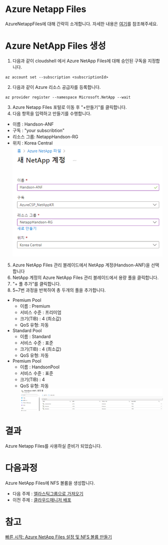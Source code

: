 # Azure Netapp Files
AzureNetappFiles에 대해 간략히 소개합니다. 자세한 내용은 [여기](Readme.md)를 참조해주세요.

# Azure NetApp Files 생성
1. 다음과 같이 cloudshell 에서 Azure NetApp Files에 대해 승인된 구독을 지정합니다.
```
az account set --subscription <subscriptionId>
```
2. 다음과 같이 Azure 리소스 공급자를 등록합니다.
```
az provider register --namespace Microsoft.NetApp --wait
```
3. Azure Netapp Files 포털로 이동 후 "+만들기"를 클릭합니다.
4. 다음 항목을 입력하고 만들기를 수행합니다.
- 이름 : Handson-ANF
- 구독 : "your subscribtion"
- 리소스 그룹: NetappHandson-RG
- 위치 : Korea Central</br>
![CreateANFonAzure](./Images/CreateANFonAzure.png)

5. Azure NetApp Files 관리 블레이드에서 NetApp 계정(Handson-ANF)을 선택합니다
6. NetApp 계정의 Azure NetApp Files 관리 블레이드에서 용량 풀을 클릭합니다.
7. "+ 풀 추가"를 클릭합니다.
8. 5~7번 과정을 반복하여 총 두개의 풀을 추가합니다.
- Premium Pool
    - 이름 : Premium
    - 서비스 수준 : 프리미엄
    - 크기(TIB) : 4 (최소값)
    - QoS 유형: 자동
- Standard Pool
    - 이름 : Standard
    - 서비스 수준 : 표준
    - 크기(TIB) : 4 (최소값)
    - QoS 유형: 자동</br>
- Premium Pool
    - 이름 : HandsonPool
    - 서비스 수준 : 표준
    - 크기(TIB) : 4
    - QoS 유형: 자동
![AddANFpools](./Images/AddANFpools.png)

# 결과
Azure Netapp Files를 사용하실 준비가 되었습니다.

# 다음과정
Azure NetApp Files에 NFS 볼륨을 생성합니다. </br>
- 다음 주제 : [엘라스틱그룹으로 가져오기](./Elasticgroup/CreateElasticgroup.md)
- 이전 주제 : [클라우드매니저 배포](./AzureNetappFiles/Deploy_Cloudmanager.md) 

# 참고
[빠른 시작: Azure NetApp Files 설정 및 NFS 볼륨 만들기](https://learn.microsoft.com/ko-kr/azure/azure-netapp-files/azure-netapp-files-quickstart-set-up-account-create-volumes?tabs=azure-portal)
